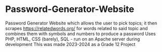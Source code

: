 # Password-Generator-Website
Password Generator Website which allows the user to pick topics; it then scrapes https://relatedwords.org/ for words related to said topic and combines them with symbols and numbers to produce a password
Uses PHP, HTML, CSS (barely), SQL - run on an Apache server during development
This was made 2023-2024 as a Grade 12 Project
